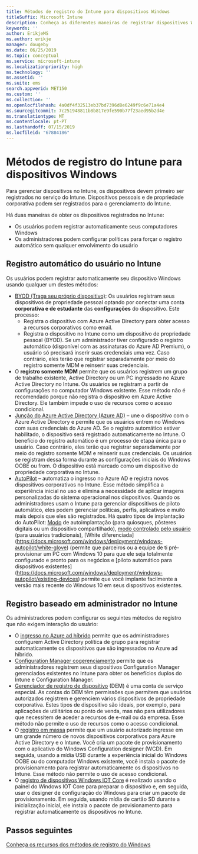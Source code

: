 ```yaml
---
title: Métodos de registro do Intune para dispositivos Windows
titleSuffix: Microsoft Intune
description: Conheça as diferentes maneiras de registrar dispositivos Windows no Intune
keywords: ''
author: ErikjeMS
ms.author: erikje
manager: dougeby
ms.date: 06/25/2019
ms.topic: conceptual
ms.service: microsoft-intune
ms.localizationpriority: high
ms.technology: ''
ms.assetid: ''
ms.suite: ems
search.appverid: MET150
ms.custom: ''
ms.collection: ''
ms.openlocfilehash: 4a0df4f32513eb37bd7396d8e6249f9c6e71a4e4
ms.sourcegitcommit: 7c251948811b8b817e9fe590b77f23aed95b2d4e
ms.translationtype: MT
ms.contentlocale: pt-PT
ms.lasthandoff: 07/15/2019
ms.locfileid: "67884186"
---
```

# <a name="intune-enrollment-methods-for-windows-devices"></a>Métodos de registro do Intune para dispositivos Windows

Para gerenciar dispositivos no Intune, os dispositivos devem primeiro ser registrados no serviço do Intune. Dispositivos pessoais e de propriedade corporativa podem ser registrados para o gerenciamento do Intune. 

Há duas maneiras de obter os dispositivos registrados no Intune:
- Os usuários podem registrar automaticamente seus computadores Windows 
- Os administradores podem configurar políticas para forçar o registro automático sem qualquer envolvimento do usuário

## <a name="user-self-enrollment-in-intune"></a>Registro automático do usuário no Intune

Os usuários podem registrar automaticamente seu dispositivo Windows usando qualquer um destes métodos:

- [BYOD (Traga seu próprio dispositivo)](https://docs.microsoft.com/intune-user-help/enroll-windows-10-device): Os usuários registram seus dispositivos de propriedade pessoal optando por conectar uma conta **corporativa e de estudante** das **configurações** do dispositivo. Este processo:
  - Registra o dispositivo com Azure Active Directory para obter acesso a recursos corporativos como email.
  - Registra o dispositivo no Intune como um dispositivo de propriedade pessoal (BYOD).
Se um administrador tiver configurado o registro automático (disponível com as assinaturas do Azure AD Premium), o usuário só precisará inserir suas credenciais uma vez. Caso contrário, eles terão que registrar separadamente por meio do registro somente MDM e reinserir suas credenciais.  
- O **registro somente MDM** permite que os usuários registrem um grupo de trabalho existente, Active Directory ou um PC ingressado no Azure Active Directory no Intune. Os usuários se registram a partir de configurações no computador Windows existente. Esse método não é recomendado porque não registra o dispositivo em Azure Active Directory. Ele também impede o uso de recursos como o acesso condicional.
- [Junção do Azure Active Directory (Azure AD)](https://docs.microsoft.com/azure/active-directory/user-help/user-help-join-device-on-network) – une o dispositivo com o Azure Active Directory e permite que os usuários entrem no Windows com suas credenciais do Azure AD. Se o registro automático estiver habilitado, o dispositivo será registrado automaticamente no Intune. O benefício do registro automático é um processo de etapa única para o usuário. Caso contrário, eles terão que registrar separadamente por meio do registro somente MDM e reinserir suas credenciais. Os usuários se registram dessa forma durante as configurações iniciais do Windows OOBE ou from. O dispositivo está marcado como um dispositivo de propriedade corporativa no Intune.
- [AutoPilot](enrollment-autopilot.md) – automatiza o ingresso no Azure AD e registra novos dispositivos corporativos no Intune. Esse método simplifica a experiência inicial no uso e elimina a necessidade de aplicar imagens personalizadas do sistema operacional nos dispositivos. Quando os administradores usam o Intune para gerenciar dispositivos de piloto automático, eles podem gerenciar políticas, perfis, aplicativos e muito mais depois que eles são registrados.  Há quatro tipos de implantação do AutoPilot: [Modo](https://docs.microsoft.com/windows/deployment/windows-autopilot/self-deploying) de autoimplantação (para quiosques, pôsteres digitais ou um dispositivo compartilhado), [modo controlado pelo usuário](https://docs.microsoft.com/windows/deployment/windows-autopilot/user-driven) (para usuários tradicionais), [White diferenciada] (https://docs.microsoft.com/windows/deployment/windows-autopilot/white-glove) (permite que parceiros ou a equipe de ti pré-provisionar um PC com Windows 10 para que ele seja totalmente configurado e pronto para os negócios e [piloto automático para dispositivos existentes] (https://docs.microsoft.com/windows/deployment/windows-autopilot/existing-devices) permite que você implante facilmente a versão mais recente do Windows 10 em seus dispositivos existentes.

## <a name="administrator-based-enrollment-in-intune"></a>Registro baseado em administrador no Intune

Os administradores podem configurar os seguintes métodos de registro que não exigem interação do usuário:

- O [ingresso no Azure ad híbrido](https://docs.microsoft.com/windows/client-management/mdm/enroll-a-windows-10-device-automatically-using-group-policy) permite que os administradores configurem Active Directory política de grupo para registrar automaticamente os dispositivos que são ingressados no Azure ad híbrido. 
- [Configuration Manager cogerenciamento](https://docs.microsoft.com/sccm/comanage/overview) permite que os administradores registrem seus dispositivos Configuration Manager gerenciados existentes no Intune para obter os benefícios duplos do Intune e Configuration Manager. 
- [Gerenciador de registro de dispositivo](device-enrollment-manager-enroll.md) (DEM) é uma conta de serviço especial. As contas do DEM têm permissões que permitem que usuários autorizados registrem e gerenciem vários dispositivos de propriedade corporativa. Estes tipos de dispositivo são ideais, por exemplo, para aplicações de utilitários ou ponto de venda, mas não para utilizadores que necessitem de aceder a recursos de e-mail ou da empresa. Esse método não permite o uso de recursos como o acesso condicional. 
- O [registro em massa](windows-bulk-enroll.md) permite que um usuário autorizado ingresse em um grande número de novos dispositivos corporativos para Azure Active Directory e o Intune. Você cria um pacote de provisionamento com o aplicativo do Windows Configuration designer (WCD). Em seguida, usando a mídia USB durante a experiência inicial do Windows OOBE ou do computador Windows existente, você instala o pacote de provisionamento para registrar automaticamente os dispositivos no Intune. Esse método não permite o uso de acesso condicional. 
- O [registro de dispositivos Windows IOT Core](https://docs.microsoft.com/windows/iot-core/manage-your-device/intunedeviceenrollment) é realizado usando o painel do Windows IOT Core para preparar o dispositivo e, em seguida, usar o designer de configuração do Windows para criar um pacote de provisionamento. Em seguida, usando mídia de cartão SD durante a inicialização inicial, ele instala o pacote de provisionamento para registrar automaticamente os dispositivos no Intune.

## <a name="next-steps"></a>Passos seguintes

[Conheça os recursos dos métodos de registro do Windows](enrollment-method-capab.md)
